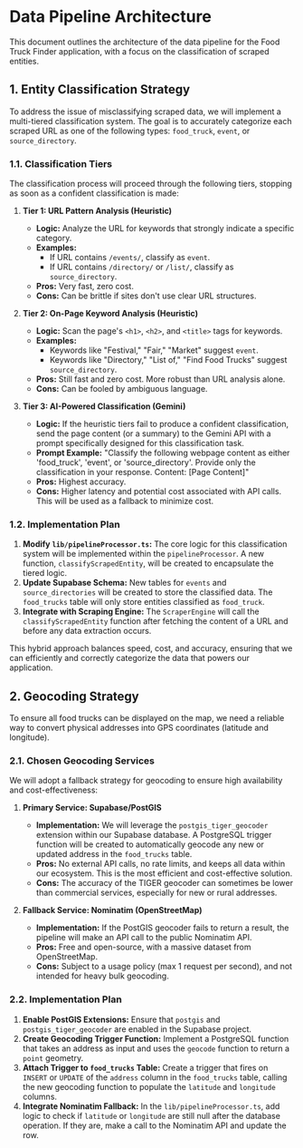 # Data Pipeline Architecture

This document outlines the architecture of the data pipeline for the Food Truck Finder application, with a focus on the classification of scraped entities.

## 1. Entity Classification Strategy

To address the issue of misclassifying scraped data, we will implement a multi-tiered classification system. The goal is to accurately categorize each scraped URL as one of the following types: `food_truck`, `event`, or `source_directory`.

### 1.1. Classification Tiers

The classification process will proceed through the following tiers, stopping as soon as a confident classification is made:

1.  **Tier 1: URL Pattern Analysis (Heuristic)**
    *   **Logic:** Analyze the URL for keywords that strongly indicate a specific category.
    *   **Examples:**
        *   If URL contains `/events/`, classify as `event`.
        *   If URL contains `/directory/` or `/list/`, classify as `source_directory`.
    *   **Pros:** Very fast, zero cost.
    *   **Cons:** Can be brittle if sites don't use clear URL structures.

2.  **Tier 2: On-Page Keyword Analysis (Heuristic)**
    *   **Logic:** Scan the page's `<h1>`, `<h2>`, and `<title>` tags for keywords.
    *   **Examples:**
        *   Keywords like "Festival," "Fair," "Market" suggest `event`.
        *   Keywords like "Directory," "List of," "Find Food Trucks" suggest `source_directory`.
    *   **Pros:** Still fast and zero cost. More robust than URL analysis alone.
    *   **Cons:** Can be fooled by ambiguous language.

3.  **Tier 3: AI-Powered Classification (Gemini)**
    *   **Logic:** If the heuristic tiers fail to produce a confident classification, send the page content (or a summary) to the Gemini API with a prompt specifically designed for this classification task.
    *   **Prompt Example:** "Classify the following webpage content as either 'food_truck', 'event', or 'source_directory'. Provide only the classification in your response. Content: [Page Content]"
    *   **Pros:** Highest accuracy.
    *   **Cons:** Higher latency and potential cost associated with API calls. This will be used as a fallback to minimize cost.

### 1.2. Implementation Plan

1.  **Modify `lib/pipelineProcessor.ts`:** The core logic for this classification system will be implemented within the `pipelineProcessor`. A new function, `classifyScrapedEntity`, will be created to encapsulate the tiered logic.
2.  **Update Supabase Schema:** New tables for `events` and `source_directories` will be created to store the classified data. The `food_trucks` table will only store entities classified as `food_truck`.
3.  **Integrate with Scraping Engine:** The `ScraperEngine` will call the `classifyScrapedEntity` function after fetching the content of a URL and before any data extraction occurs.

This hybrid approach balances speed, cost, and accuracy, ensuring that we can efficiently and correctly categorize the data that powers our application.

## 2. Geocoding Strategy

To ensure all food trucks can be displayed on the map, we need a reliable way to convert physical addresses into GPS coordinates (latitude and longitude).

### 2.1. Chosen Geocoding Services

We will adopt a fallback strategy for geocoding to ensure high availability and cost-effectiveness:

1.  **Primary Service: Supabase/PostGIS**
    *   **Implementation:** We will leverage the `postgis_tiger_geocoder` extension within our Supabase database. A PostgreSQL trigger function will be created to automatically geocode any new or updated address in the `food_trucks` table.
    *   **Pros:** No external API calls, no rate limits, and keeps all data within our ecosystem. This is the most efficient and cost-effective solution.
    *   **Cons:** The accuracy of the TIGER geocoder can sometimes be lower than commercial services, especially for new or rural addresses.

2.  **Fallback Service: Nominatim (OpenStreetMap)**
    *   **Implementation:** If the PostGIS geocoder fails to return a result, the pipeline will make an API call to the public Nominatim API.
    *   **Pros:** Free and open-source, with a massive dataset from OpenStreetMap.
    *   **Cons:** Subject to a usage policy (max 1 request per second), and not intended for heavy bulk geocoding.

### 2.2. Implementation Plan

1.  **Enable PostGIS Extensions:** Ensure that `postgis` and `postgis_tiger_geocoder` are enabled in the Supabase project.
2.  **Create Geocoding Trigger Function:** Implement a PostgreSQL function that takes an address as input and uses the `geocode` function to return a `point` geometry.
3.  **Attach Trigger to `food_trucks` Table:** Create a trigger that fires on `INSERT` or `UPDATE` of the `address` column in the `food_trucks` table, calling the new geocoding function to populate the `latitude` and `longitude` columns.
4.  **Integrate Nominatim Fallback:** In the `lib/pipelineProcessor.ts`, add logic to check if `latitude` or `longitude` are still null after the database operation. If they are, make a call to the Nominatim API and update the row.

